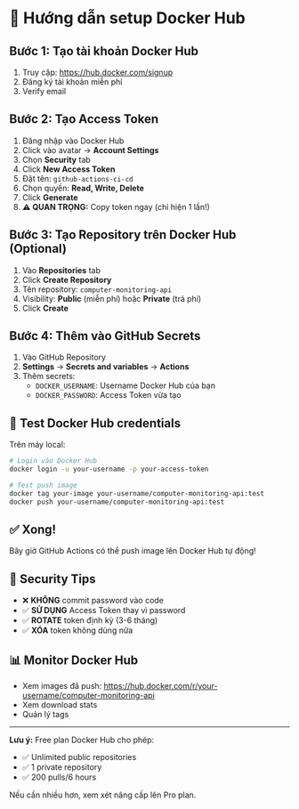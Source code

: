 # 🐳 Hướng dẫn setup Docker Hub

## Bước 1: Tạo tài khoản Docker Hub

1. Truy cập: https://hub.docker.com/signup
2. Đăng ký tài khoản miễn phí
3. Verify email

## Bước 2: Tạo Access Token

1. Đăng nhập vào Docker Hub
2. Click vào avatar → **Account Settings**
3. Chọn **Security** tab
4. Click **New Access Token**
5. Đặt tên: `github-actions-ci-cd`
6. Chọn quyền: **Read, Write, Delete**
7. Click **Generate**
8. **⚠️ QUAN TRỌNG:** Copy token ngay (chỉ hiện 1 lần!)

## Bước 3: Tạo Repository trên Docker Hub (Optional)

1. Vào **Repositories** tab
2. Click **Create Repository**
3. Tên repository: `computer-monitoring-api`
4. Visibility: **Public** (miễn phí) hoặc **Private** (trả phí)
5. Click **Create**

## Bước 4: Thêm vào GitHub Secrets

1. Vào GitHub Repository
2. **Settings** → **Secrets and variables** → **Actions**
3. Thêm secrets:
   - `DOCKER_USERNAME`: Username Docker Hub của bạn
   - `DOCKER_PASSWORD`: Access Token vừa tạo

## 🧪 Test Docker Hub credentials

Trên máy local:

```bash
# Login vào Docker Hub
docker login -u your-username -p your-access-token

# Test push image
docker tag your-image your-username/computer-monitoring-api:test
docker push your-username/computer-monitoring-api:test
```

## ✅ Xong!

Bây giờ GitHub Actions có thể push image lên Docker Hub tự động!

## 🔐 Security Tips

- ❌ **KHÔNG** commit password vào code
- ✅ **SỬ DỤNG** Access Token thay vì password
- ✅ **ROTATE** token định kỳ (3-6 tháng)
- ✅ **XÓA** token không dùng nữa

## 📊 Monitor Docker Hub

- Xem images đã push: https://hub.docker.com/r/your-username/computer-monitoring-api
- Xem download stats
- Quản lý tags

---

**Lưu ý:** Free plan Docker Hub cho phép:

- ✅ Unlimited public repositories
- ✅ 1 private repository
- ✅ 200 pulls/6 hours

Nếu cần nhiều hơn, xem xét nâng cấp lên Pro plan.
